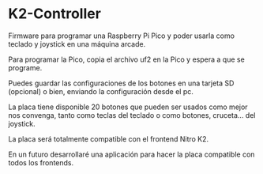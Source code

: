 # K2-Controller
Firmware para programar una Raspberry Pi Pico y poder usarla como teclado y joystick en una máquina arcade.

Para programar la Pico, copia el archivo uf2 en la Pico y espera a que se programe.

Puedes guardar las configuraciones de los botones en una tarjeta SD (opcional) o bien, enviando la configuración desde el pc.

La placa tiene disponible 20 botones que pueden ser usados como mejor nos convenga, tanto como teclas del teclado o como botones, cruceta... del joystick.

La placa será totalmente compatible con el frontend Nitro K2.

En un futuro desarrollaré una aplicación para hacer la placa compatible con todos los frontends.
